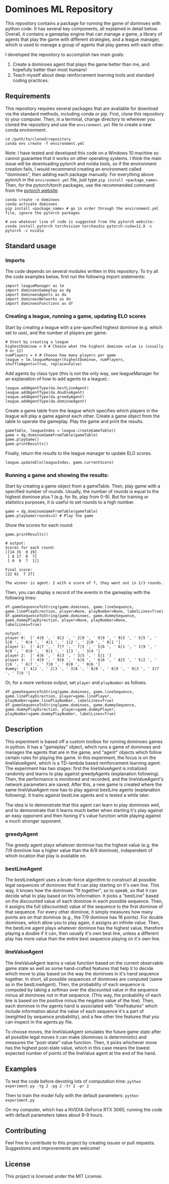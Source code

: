 # Dominoes ML Repository

This repository contains a package for running the game of dominoes with 
python code. It has several key components, all explained in detail below.
Overall, it contains a gameplay engine that can manage a game, a library of
agents that play the game with different strategies, and a league manager, 
which is used to manage a group of agents that play games with each other. 

I developed the repository to accomplish two main goals: 
1. Create a dominoes agent that plays the game better than me, and hopefully
   better than most humans!
2. Teach myself about deep reinforcement learning tools and standard coding
   practices. 

## Requirements

This repository requires several packages that are available for download via
the standard methods, including conda or pip. First, clone this repository to 
your computer. Then, in a terminal, change directory to wherever you cloned
the repository and use the `environment.yml` file to create a new conda 
environment. 

```
cd /path/to/cloned/repository
conda env create -f environment.yml
```

Note: I have tested and developed this code on a Windows 10 machine so cannot 
guarantee that it works on other operating systems. I think the main issue will
be downloading pytorch and nvidia tools, so if the environment creation fails, 
I would recommend creating an environment called "dominoes", then adding each 
package manually. For everything above pytorch in the `environment.yml` file, 
just type `pip install <package_name>`. Then, for the pytorch/torch packages, 
use the recommended command from the 
[pytorch website](https://pytorch.org/get-started/locally/).

```
conda create -n dominoes
conda activate dominoes
pip install <package_name> # go in order through the environment.yml file, ignore the pytorch packages

# use whatever line of code is suggested from the pytorch website:
conda install pytorch torchvision torchaudio pytorch-cuda=11.8 -c pytorch -c nvidia
```

## Standard usage

### Imports
The code depends on several modules written in this repository. To try all the
code examples below, first run the following import statements: 
```
import leagueManager as lm
import dominoesGameplay as dg
import dominoesAgents as da
import dominoesNetworks as dn
import dominoesFunctions as df
```

### Creating a league, running a game, updating ELO scores
Start by creating a league with a pre-specified highest dominoe (e.g. which
set to use), and the number of players per game:
```
# Start by creating a league
highestDominoe = 9 # Choose what the highest dominoe value is (usually 9 or 12)
numPlayers = 4 # Choose how many players per game
league = lm.leagueManager(highestDominoe, numPlayers, shuffleAgents=True, replace=False)
```

Add agents by class type (this is not the only way, see leagueManager for an
explanation of how to add agents to a league).:
```
league.addAgentType(da.bestLineAgent)
league.addAgentType(da.doubleAgent)
league.addAgentType(da.greedyAgent)
league.addAgentType(da.dominoeAgent)
```

Create a game table from the league which specifies which players in 
the league will play a game against each other. Create a game object from the 
table to operate the gameplay. Play the game and print the results.
```
gameTable, leagueIndex = league.createGameTable()
game = dg.dominoeGameFromTable(gameTable)
game.playGame()
game.printResults()
```

Finally, return the results to the league manager to update ELO scores.
```
league.updateElo(leagueIndex, game.currentScore)
```

### Running a game and showing the results: 
Start by creating a game object from a gameTable. Then, play game with a 
specified number of rounds. Usually, the number of rounds is equal to the 
highest dominoe plus 1 (e.g. for 9s, play from 0-9). But for training or 
statistics purposes, it is useful to set rounds to a high number.
```
game = dg.dominoeGameFromTable(gameTable) 
game.playGame(rounds=3) # Play the game 
```

Show the scores for each round: 
```
game.printResults()

# output: 
Scores for each round:
[[14 35  0 19]
 [ 8 17  0  7]
 [ 0  9  7  1]]

Final score:
[22 61  7 27]

The winner is agent: 2 with a score of 7, they went out in 2/3 rounds.
```

Then, you can display a record of the events in the gameplay with the
following lines: 
```
df.gameSequenceToString(game.dominoes, game.lineSequence, game.linePlayDirection, player=None, playNumber=None, labelLines=True)
df.gameSequenceToString(game.dominoes, game.dummySequence, game.dummyPlayDirection, player=None, playNumber=None, labelLines=True) 

output:
player 0:  [' 4|8 ', ' 8|2 ', ' 2|9 ', ' 9|9 ', ' 9|5 ', ' 5|5 ', ' 5|0 ', ' 0|4 ', ' 4|1 ', ' 1|2 ', ' 2|0 ', ' 0|1 ']
player 1:  [' 4|7 ', ' 7|7 ', ' 7|5 ', ' 5|6 ', ' 6|1 ', ' 1|9 ', ' 9|8 ', ' 8|8 ', ' 8|1 ', ' 1|3 ', ' 3|4 ']
player 2:  [' 4|6 ', ' 6|3 ', ' 3|5 ', ' 5|1 ']
player 3:  [' 4|9 ', ' 9|6 ', ' 6|6 ', ' 6|8 ', ' 8|5 ', ' 5|2 ', ' 2|6 ', ' 6|7 ', ' 7|0 ', ' 0|0 ', ' 0|6 ']
dummy:  [' 4|2 ', ' 2|3 ', ' 3|8 ', ' 8|0 ', ' 0|9 ', ' 9|3 ', ' 3|7 ', ' 7|9 ']
```

Or, for a more verbose output, set `player` and `playNumber` as follows.
```
df.gameSequenceToString(game.dominoes, game.lineSequence, game.linePlayDirection, player=game.linePlayer, playNumber=game.linePlayNumber, labelLines=True)
df.gameSequenceToString(game.dominoes, game.dummySequence, game.dummyPlayDirection, player=game.dummyPlayer, playNumber=game.dummyPlayNumber, labelLines=True) 
```


## Description

This experiment is based off a custom toolbox for running dominoes games in python. It has a "gameplay" object, which
runs a game of dominoes and manages the agents that are in the game, and "agent" objects which follow certain rules for 
playing the game. In this experiment, the focus is on the lineValueAgent, which is a TD-lambda based reinforcement 
learning agent. The experiment has two stages: first the lineValueAgent is initialized randomly and learns to play against
greedyAgents (explanation following). Then, the performance is monitored and recorded, and the lineValueAgent's network 
parameters are saved. After this, a new game is created where the same lineValueAgent now has to play against bestLine 
agents (explanation following). It trains against bestLine agents and is tested a while later. 

The idea is to demonstrate that this agent can learn to play dominoes well, and to demonstrate that it learns much better
when starting it's play against an easy opponent and then honing it's value function while playing against a much stronger
opponent. 

### greedyAgent
The greedy agent plays whatever dominoe has the highest value (e.g. the 7/9 dominoe has a higher value than the 6/9 dominoe), 
independent of which location that play is available on. 

### bestLineAgent
The bestLineAgent uses a brute-force algorithm to construct all possible legal sequences of dominoes that it can play 
starting on it's own line. This way, it knows how the dominoes "fit together", so to speak, so that it can decide what to play
based on this information. It picks a "bestLine" based on the discounted value of each dominoe in each possible sequence. 
Then, it assigns the full (discounted) value of the sequence to the first dominoe of that sequence. For every other dominoe, 
it simply measures how many points are on that dominoe (e.g., the 7/9 dominoe has 16 points). For double dominoes, which allow
you to play again, it assigns an infinite value. Then, the bestLine agent plays whatever dominoe has the highest value, 
therefore playing a double if it can, then usually it's own best line, unless a different play has more value than the entire
best sequence playing on it's own line. 

### lineValueAgent
The lineValueAgent learns a value function based on the current observable game state as well as some hand-crafted features
that help it to decide which move to play based on the way the dominoes in it's hand sequence together. In short, all possible
sequences of dominoes are computed (same as in the bestLineAgent). Then, the probability of each sequence is computed by taking
a softmax over the discounted value in the sequence minus all dominoes not in that sequence. (This way, the probability of each
line is based on the positive minus the negative value of the line). Then, each dominoe in the agents hand is associated with 
"lineFeatures" which include information about the value of each sequence it's a part of (weighted by sequence probability), 
and a few other line features that you can inspect in the agents.py file. 

To choose moves, the lineValueAgent simulates the future game state after all possible legal moves it can make (dominoes is 
deterministic) and measures the "post-state" value function. Then, it picks whichever move has the highest post-state value, which
in this case means the lowest expected number of points of the lineValue agent at the end of the hand. 

## Examples
To test the code before devoting lots of computation time: 
`python experiment.py -tg 2 -pg 2 -tr 2 -pr 2`

Then to train the model fully with the default parameters: 
`python experiment.py`

On my computer, which has a NVIDIA GeForce RTX 3060, running the code with default parameters takes about 8-9 hours. 

## Contributing
Feel free to contribute to this project by creating issues or pull requests. Suggestions and improvements are welcome!

## License
This project is licensed under the MIT License.
